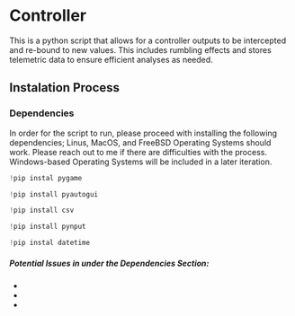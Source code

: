 # Controller
This is a python script that allows for a controller outputs to be intercepted and re-bound to new values. This includes rumbling effects and stores telemetric data to ensure efficient analyses as needed.


## Instalation Process

### Dependencies
In order for the script to run, please proceed with installing the following dependencies; Linus, MacOS, and FreeBSD Operating Systems should work. Please reach out to me if there are difficulties with the process.
Windows-based Operating Systems will be included in a later iteration.
``` python
!pip instal pygame
```
``` python
!pip install pyautogui
```
``` python
!pip install csv
```
``` python
!pip install pynput
```
``` python
!pip instal datetime
```

##### Potential Issues in under the _Dependencies_ Section:
* 
* 
* 
